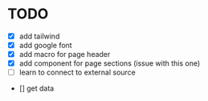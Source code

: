 # TODO

- [x] add tailwind
- [x] add google font
- [x] add macro for page header
- [x] add component for page sections (issue with this one)
- [ ] learn to connect to external source
- [] get data

